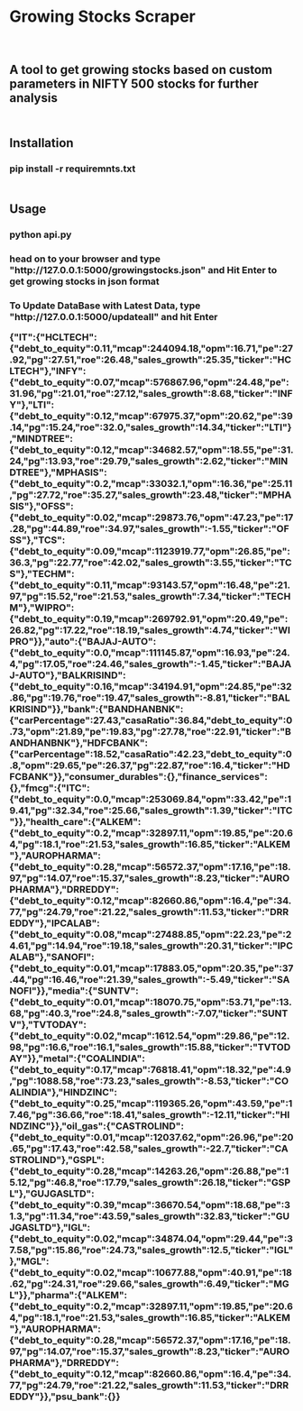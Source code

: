 # Growing Stocks Scraper
<br>
<h2>A tool to get growing stocks based on custom parameters in NIFTY 500 stocks for further analysis 
<br>
<br>
<h2> Installation
<h3> pip install -r requiremnts.txt
<br>
<br>
<h2> Usage
<h3> python api.py
<h3> head on to your browser and type "http://127.0.0.1:5000/growingstocks.json" and Hit Enter to get growing stocks in json format
<br>
<h3> To Update DataBase with Latest Data, type "http://127.0.0.1:5000/updateall" and hit Enter
  
  {"IT":{"HCLTECH":{"debt_to_equity":0.11,"mcap":244094.18,"opm":16.71,"pe":27.92,"pg":27.51,"roe":26.48,"sales_growth":25.35,"ticker":"HCLTECH"},"INFY":{"debt_to_equity":0.07,"mcap":576867.96,"opm":24.48,"pe":31.96,"pg":21.01,"roe":27.12,"sales_growth":8.68,"ticker":"INFY"},"LTI":{"debt_to_equity":0.12,"mcap":67975.37,"opm":20.62,"pe":39.14,"pg":15.24,"roe":32.0,"sales_growth":14.34,"ticker":"LTI"},"MINDTREE":{"debt_to_equity":0.12,"mcap":34682.57,"opm":18.55,"pe":31.24,"pg":13.93,"roe":29.79,"sales_growth":2.62,"ticker":"MINDTREE"},"MPHASIS":{"debt_to_equity":0.2,"mcap":33032.1,"opm":16.36,"pe":25.11,"pg":27.72,"roe":35.27,"sales_growth":23.48,"ticker":"MPHASIS"},"OFSS":{"debt_to_equity":0.02,"mcap":29873.76,"opm":47.23,"pe":17.28,"pg":44.89,"roe":34.97,"sales_growth":-1.55,"ticker":"OFSS"},"TCS":{"debt_to_equity":0.09,"mcap":1123919.77,"opm":26.85,"pe":36.3,"pg":22.77,"roe":42.02,"sales_growth":3.55,"ticker":"TCS"},"TECHM":{"debt_to_equity":0.11,"mcap":93143.57,"opm":16.48,"pe":21.97,"pg":15.52,"roe":21.53,"sales_growth":7.34,"ticker":"TECHM"},"WIPRO":{"debt_to_equity":0.19,"mcap":269792.91,"opm":20.49,"pe":26.82,"pg":17.22,"roe":18.19,"sales_growth":4.74,"ticker":"WIPRO"}},"auto":{"BAJAJ-AUTO":{"debt_to_equity":0.0,"mcap":111145.87,"opm":16.93,"pe":24.4,"pg":17.05,"roe":24.46,"sales_growth":-1.45,"ticker":"BAJAJ-AUTO"},"BALKRISIND":{"debt_to_equity":0.16,"mcap":34194.91,"opm":24.85,"pe":32.86,"pg":19.76,"roe":19.47,"sales_growth":-8.81,"ticker":"BALKRISIND"}},"bank":{"BANDHANBNK":{"carPercentage":27.43,"casaRatio":36.84,"debt_to_equity":0.73,"opm":21.89,"pe":19.83,"pg":27.78,"roe":22.91,"ticker":"BANDHANBNK"},"HDFCBANK":{"carPercentage":18.52,"casaRatio":42.23,"debt_to_equity":0.8,"opm":29.65,"pe":26.37,"pg":22.87,"roe":16.4,"ticker":"HDFCBANK"}},"consumer_durables":{},"finance_services":{},"fmcg":{"ITC":{"debt_to_equity":0.0,"mcap":253069.84,"opm":33.42,"pe":19.41,"pg":32.34,"roe":25.66,"sales_growth":1.39,"ticker":"ITC"}},"health_care":{"ALKEM":{"debt_to_equity":0.2,"mcap":32897.11,"opm":19.85,"pe":20.64,"pg":18.1,"roe":21.53,"sales_growth":16.85,"ticker":"ALKEM"},"AUROPHARMA":{"debt_to_equity":0.28,"mcap":56572.37,"opm":17.16,"pe":18.97,"pg":14.07,"roe":15.37,"sales_growth":8.23,"ticker":"AUROPHARMA"},"DRREDDY":{"debt_to_equity":0.12,"mcap":82660.86,"opm":16.4,"pe":34.77,"pg":24.79,"roe":21.22,"sales_growth":11.53,"ticker":"DRREDDY"},"IPCALAB":{"debt_to_equity":0.08,"mcap":27488.85,"opm":22.23,"pe":24.61,"pg":14.94,"roe":19.18,"sales_growth":20.31,"ticker":"IPCALAB"},"SANOFI":{"debt_to_equity":0.01,"mcap":17883.05,"opm":20.35,"pe":37.44,"pg":16.46,"roe":21.39,"sales_growth":-5.49,"ticker":"SANOFI"}},"media":{"SUNTV":{"debt_to_equity":0.01,"mcap":18070.75,"opm":53.71,"pe":13.68,"pg":40.3,"roe":24.8,"sales_growth":-7.07,"ticker":"SUNTV"},"TVTODAY":{"debt_to_equity":0.02,"mcap":1612.54,"opm":29.86,"pe":12.98,"pg":16.6,"roe":16.1,"sales_growth":15.88,"ticker":"TVTODAY"}},"metal":{"COALINDIA":{"debt_to_equity":0.17,"mcap":76818.41,"opm":18.32,"pe":4.9,"pg":1088.58,"roe":73.23,"sales_growth":-8.53,"ticker":"COALINDIA"},"HINDZINC":{"debt_to_equity":0.25,"mcap":119365.26,"opm":43.59,"pe":17.46,"pg":36.66,"roe":18.41,"sales_growth":-12.11,"ticker":"HINDZINC"}},"oil_gas":{"CASTROLIND":{"debt_to_equity":0.01,"mcap":12037.62,"opm":26.96,"pe":20.65,"pg":17.43,"roe":42.58,"sales_growth":-22.7,"ticker":"CASTROLIND"},"GSPL":{"debt_to_equity":0.28,"mcap":14263.26,"opm":26.88,"pe":15.12,"pg":46.8,"roe":17.79,"sales_growth":26.18,"ticker":"GSPL"},"GUJGASLTD":{"debt_to_equity":0.39,"mcap":36670.54,"opm":18.68,"pe":31.3,"pg":11.34,"roe":43.59,"sales_growth":32.83,"ticker":"GUJGASLTD"},"IGL":{"debt_to_equity":0.02,"mcap":34874.04,"opm":29.44,"pe":37.58,"pg":15.86,"roe":24.73,"sales_growth":12.5,"ticker":"IGL"},"MGL":{"debt_to_equity":0.02,"mcap":10677.88,"opm":40.91,"pe":18.62,"pg":24.31,"roe":29.66,"sales_growth":6.49,"ticker":"MGL"}},"pharma":{"ALKEM":{"debt_to_equity":0.2,"mcap":32897.11,"opm":19.85,"pe":20.64,"pg":18.1,"roe":21.53,"sales_growth":16.85,"ticker":"ALKEM"},"AUROPHARMA":{"debt_to_equity":0.28,"mcap":56572.37,"opm":17.16,"pe":18.97,"pg":14.07,"roe":15.37,"sales_growth":8.23,"ticker":"AUROPHARMA"},"DRREDDY":{"debt_to_equity":0.12,"mcap":82660.86,"opm":16.4,"pe":34.77,"pg":24.79,"roe":21.22,"sales_growth":11.53,"ticker":"DRREDDY"}},"psu_bank":{}}




